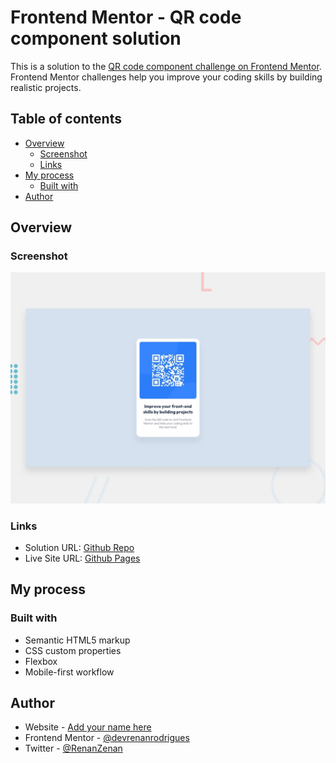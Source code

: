 # Frontend Mentor - QR code component solution

This is a solution to the [QR code component challenge on Frontend Mentor](https://www.frontendmentor.io/challenges/qr-code-component-iux_sIO_H). Frontend Mentor challenges help you improve your coding skills by building realistic projects. 

## Table of contents

- [Overview](#overview)
  - [Screenshot](#screenshot)
  - [Links](#links)
- [My process](#my-process)
  - [Built with](#built-with)
- [Author](#author)

## Overview

### Screenshot

![](./design/desktop-preview.jpg)

### Links

- Solution URL: [Github Repo](https://github.com/devrenanrodrigues/fem-qr-code-component)
- Live Site URL: [Github Pages](https://devrenanrodrigues.github.io/fem-qr-code-component/)

## My process

### Built with

- Semantic HTML5 markup
- CSS custom properties
- Flexbox
- Mobile-first workflow

## Author

- Website - [Add your name here](https://www.your-site.com)
- Frontend Mentor - [@devrenanrodrigues](https://www.frontendmentor.io/profile/devrenanrodrigues)
- Twitter - [@RenanZenan](https://twitter.com/RenanZenan)